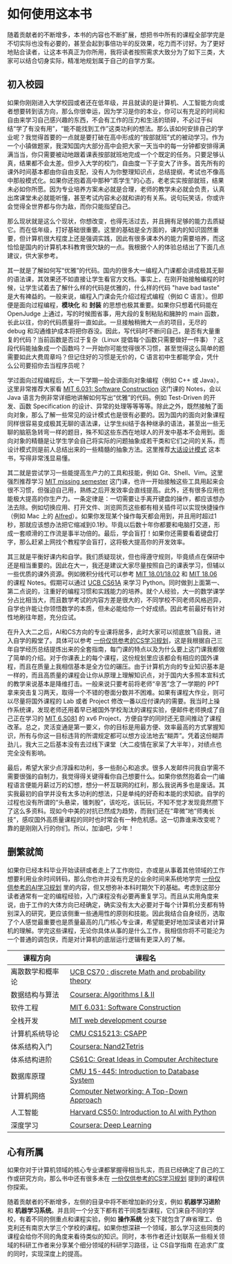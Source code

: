 # 如何使用这本书

随着贡献者的不断增多，本书的内容也不断扩展，想把书中所有的课程全部学完是不切实际也没有必要的，甚至会起到事倍功半的反效果，吃力而不讨好。为了更好地贴合读者，让这本书真正为你所用，我将读者按照需求大致分为了如下三类，大家可以结合切身实际，精准地规划属于自己的自学方案。

## 初入校园

如果你刚刚进入大学校园或者还在低年级，并且就读的是计算机、人工智能方向或者想要转到该方向，那么你很幸运，因为学习是你的本业，你可以有充足的时间和自由来学习自己感兴趣的东西，不会有工作的压力和生活的琐碎，不必过于纠结“学了有没有用”，“能不能找到工作”这类功利的想法。那么该如何安排自己的学业呢？我觉得首要的一点就是要打破在高中形成的“按部就班”式的被动学习。作为一个小镇做题家，我深知国内大部分高中会把大家一天当中的每一分钟都安排得满满当当，你只需要被动地跟着课表按部就班地完成一个个既定的任务。只要足够认真，结果都不会太差。但步入大学的校门，自由度一下子变大了许多。首先所有的课外时间基本都由你自由支配，没有人为你整理知识点，总结提纲，考试也不像高中那般模式化。如果你还抱着高中那种“乖学生”的心态，老老实实按部就班，结果未必如你所愿。因为专业培养方案未必就是合理，老师的教学未必就会负责，认真出席课堂未必就能听懂，甚至考试内容未必就和讲的有关系。说句玩笑话，你或许会觉得全世界都与你为敌，而你只能指望自己。

那么现状就是这么个现状，你想改变，也得先活过去，并且拥有足够的能力去质疑它。而在低年级，打好基础很重要。这里的基础是全方面的，课内的知识固然重要，但计算机很大程度上还是强调实践，因此有很多课本外的能力需要培养，而这恰恰是国内的计算机本科教育很欠缺的一点。我根据个人的体验总结出了下面几点建议，供大家参考。

其一就是了解如何写“优雅”的代码。国内的很多大一编程入门课都会讲成极其无聊的语法课，其效果还不如直接让学生看官方文档。事实上，在刚开始接触编程的时候，让学生试着去了解什么样的代码是优雅的，什么样的代码 "have bad taste" 是大有裨益的。一般来说，编程入门课会先介绍过程式编程（例如 C 语言）。但即便是面向过程编程，**模块化** 和 **封装** 的思想也极其重要。如果你只想着代码能在 OpenJudge 上通过，写的时候图省事，用大段的复制粘贴和臃肿的 main 函数，长此以往，你的代码质量将一直如此。一旦接触稍微大一点的项目，无尽的 debug 和沟通维护成本将把你吞没。因此，写代码时不断问自己，是否有大量重复的代码？当前函数是否过于复杂（Linux 提倡每个函数只需要做好一件事）？这段代码能抽象成一个函数吗？一开始你可能觉得很不习惯，甚至觉得这么简单的题需要如此大费周章吗？但记住好的习惯是无价的，C 语言初中生都能学会，凭什么公司要招你去当程序员呢？

学过面向过程编程后，大一下学期一般会讲面向对象编程（例如 C++ 或 Java）。这里非常推荐大家看 [MIT 6.031: Software Construction](./软件工程/6031.md) 这门课的 Notes，会以 Java 语言为例非常详细地讲解如何写出“优雅”的代码。例如 Test-Driven 的开发、函数 Specification 的设计、异常的处理等等等等。除此之外，既然接触了面向对象，那么了解一些常见的设计模式也是很有必要的。因为国内的面向对象课程同样很容易变成极其无聊的语法课，让学生纠结于各种继承的语法，甚至出一些无聊的脑筋急转弯一样的题目，殊不知这些东西在地球人的开发中基本不会用到。面向对象的精髓是让学生学会自己将实际的问题抽象成若干类和它们之间的关系，而设计模式则是前人总结出来的一些精髓的抽象方法。这里推荐[大话设计模式](https://book.douban.com/subject/2334288/) 这本书，写得非常浅显易懂。

其二就是尝试学习一些能提高生产力的工具和技能，例如 Git、Shell、Vim。这里强烈推荐学习 [MIT missing semester](./编程入门/MIT-Missing-Semester.md) 这门课，也许一开始接触这些工具用起来会很不习惯，但强迫自己用，熟练之后开发效率会直线提高。此外，还有很多应用也能极大提高的你生产力。一条定律是：一切需要让手离开键盘的操作，都应该想办法去除。例如切换应用、打开文件、浏览网页这些都有相关插件可以实现快捷操作（例如 Mac 上的 [Alfred](https://www.alfredapp.com/)）。如果你发现某个操作每天都会用到，并且用时超过1秒，那就应该想办法把它缩减到0.1秒。毕竟以后数十年你都要和电脑打交道，形成一套顺滑的工作流是事半功倍的。最后，学会盲打！如果你还需要看着键盘打字，那么赶紧上网找个教程学会盲打，这将极大提高你的开发效率。

其三就是平衡好课内和自学。我们质疑现状，但也得遵守规则，毕竟绩点在保研中还是相当重要的。因此在大一，我还是建议大家尽量按照自己的课表学习，但辅以一些优质的课外资源。例如微积分线代可以参考 [MIT 18.01/18.02](./数学基础/MITmaths.md) 和 [MIT 18.06](./数学基础/MITLA.md) 的课程 Notes。假期可以通过 [UCB CS61A](./编程入门/CS61A.md) 来学习 Python。同时做到上面第一、第二点说的，注重好的编程习惯和实践能力的培养。就个人经验，大一的数学课学分占比相当大，而且数学考试的内容方差是很大的，不同学校不同老师风格迥异，自学也许能让你领悟数学的本质，但未必能给你一个好成绩。因此考前最好有针对性地刷往年题，充分应试。

在升入大二之后，AI和CS方向的专业课将居多，此时大家可以彻底放飞自我，进入自学的殿堂了。具体可以参考 [一份仅供参考的CS学习规划](./CS学习规划.md)，这是我根据自己三年自学经历总结提炼出来的全套指南，每门课的特点以及为什么要上这门课我都做了简单的介绍。对于你课表上的每个课程，这份规划里应该都会有相应的国外课程，而且在质量上我相信基本是全方位的碾压。由于计算机方向的专业知识基本是一样的，而且高质量的课程会让你从原理上理解知识点，对于国内大多照本宣科式的教学来说基本是降维打击。一般来说只要考前将老师“辛苦”念了一学期的 PPT 拿来突击复习两天，取得一个不错的卷面分数并不困难。如果有课程大作业，则可以尽量将国外课程的 Lab 或者 Project 修改一番以应付课内的需要。我当时上操作系统课，发现老师还用着早已被国外学校淘汰的课程实验，便邮件老师换成了自己正在学习的 [MIT 6.S081](./操作系统/MIT6.S081.md) 的 xv6 Project，方便自学的同时还无意间推动了课程改革。总之，灵活变通是第一要义，你的目标是用最方便、效率最高的方式掌握知识，所有与你这一目标违背的所谓规定都可以想方设法地去“糊弄”。凭着这份糊弄劲儿，我大三之后基本没有去过线下课堂（大二疫情在家呆了大半年），对绩点也完全没有影响。

最后，希望大家少点浮躁和功利，多一些耐心和追求。很多人发邮件问我自学需不需要很强的自制力，我觉得得关键得看你自己想要什么。如果你依然抱着会一门编程语言便能月薪过万的幻想，想分一杯互联网的红利，那么我说再多也是废话。其实我最初的自学并没有太多功利的想法，只是单纯的好奇和本能的求知欲。自学的过程也没有所谓的“头悬梁，锥刺股”，该吃吃，该玩玩，不知不觉才发现竟然攒下了这么多资料。现如今中美的对抗已然成为趋势，而我们还在“卑微”地“师夷长技”，感叹国外高质量课程的同时也时常会有一种危机感。这一切靠谁来改变呢？靠的是刚刚入行的你们。所以，加油吧，少年！

## 删繁就简

如果你已经本科毕业开始读研或者走上了工作岗位，亦或是从事着其他领域的工作想要利用业余时间转码，那么你也许并没有充足的业余时间来系统地学完 [一份仅供参考的AI学习规划](./CS学习规划.md) 里的内容，但又想弥补本科时期欠下的基础。考虑到这部分读者通常有一定的编程经验，入门课程没有必要再重复学习。而且从实用角度来说，由于工作的大体方向已经确定，确实没有太大必要对于每个计算机分支都有特别深入的研究，更应该侧重一些通用性的原则和技能。因此我结合自身经历，选取了个人感觉最重要也是质量最高的几门核心专业课，希望能更好地加深读者对计算机的理解。学完这些课程，无论你具体从事的是什么工作，我相信你将不可能沦为一个普通的调包侠，而是对计算机的底层运行逻辑有更深入的了解。

|课程方向      |课程名                                            |
|-------------|-------------------------------------------------|
|离散数学和概率论|[UCB CS70 : discrete Math and probability theory](./数学进阶/CS70.md)|
|数据结构与算法 |[Coursera: Algorithms I & II](数据结构与算法/Algo.md)|
|软件工程      |[MIT 6.031: Software Construction](软件工程/6031.md)|
|全栈开发      |[MIT web development course](Web开发/mitweb.md)|
|计算机系统导论 |[CMU CS15213: CSAPP](./体系结构/CSAPP.md)|
|体系结构入门   |[Coursera: Nand2Tetris](./体系结构/N2T.md)       |
|体系结构进阶   |[CS61C: Great Ideas in Computer Architecture](./体系结构/CS61C.md)|
|数据库原理     |[CMU 15-445: Introduction to Database System](数据库系统/15445.md)|
|计算机网络     |[Computer Networking: A Top-Down Approach](./计算机网络/topdown.md)|
|人工智能      |[Harvard CS50: Introduction to AI with Python](人工智能/CS50.md)|
|深度学习      |[Coursera: Deep Learning](深度学习/CS230.md)|

## 心有所属

如果你对于计算机领域的核心专业课都掌握得相当扎实，而且已经确定了自己的工作或研究方向，那么书中还有很多未在 [一份仅供参考的CS学习规划](./CS学习规划.md) 提到的课程供你探索。

随着贡献者的不断增多，左侧的目录中将不断增加新的分支，例如 **机器学习进阶** 和 **机器学习系统**。并且同一个分支下都有若干同类型课程，它们来自不同的学校，有着不同的侧重点和课程实验，例如 **操作系统** 分支下就包含了麻省理工、伯克利还有南京大学三个学校的课程。如果你想深耕一个领域，那么学习这些同类的课程会给你不同的角度来看待类似的知识。同时，本书作者还计划联系一些相关领域的科研工作者来分享某个细分领域的科研学习路径，让 CS自学指南 在追求广度的同时，实现深度上的提高。

